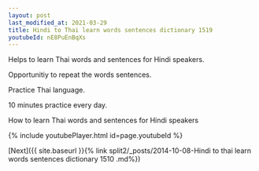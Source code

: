 ```yaml
---
layout: post
last_modified_at: 2021-03-29
title: Hindi to Thai learn words sentences dictionary 1519 
youtubeId: nE8PuEnBqXs
---
```

 
 
Helps to learn Thai words and sentences for Hindi speakers.

Opportunitiy to repeat the words sentences. 

Practice Thai language. 
 
10 minutes practice every day. 
 
How to learn Thai words and sentences for Hindi speakers 
 
{% include youtubePlayer.html id=page.youtubeId %}
 
 
[Next]({{ site.baseurl }}{% link  split2/_posts/2014-10-08-Hindi to thai learn words sentences dictionary 1510 .md%})
 
